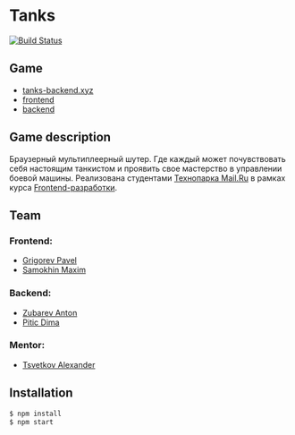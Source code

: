 # Tanks

[![Build Status](https://travis-ci.org/frontend-park-mail-ru/2017_2_crazy_coders.svg?branch=developer)](https://travis-ci.org/frontend-park-mail-ru/2017_2_crazy_coders)

## Game

* [tanks-backend.xyz](https://tanks-backend.xyz/) 
* [frontend](https://github.com/frontend-park-mail-ru/2017_2_crazy_coders)
* [backend](https://github.com/java-park-mail-ru/Something2.5D-09-2017)

## Game description

Браузерный мультиплеерный шутер. Где каждый может почувствовать себя настоящим танкистом и проявить свое мастерство в управлении боевой машины. 
Реализована студентами [Технопарка Mail.Ru](https://park.mail.ru) в рамках курса [Frontend-разработки](https://frontend-park-mailru.firebaseapp.com).

## Team

### Frontend:

 * [Grigorev Pavel](https://github.com/grigorevpv)
 * [Samokhin Maxim](https://github.com/MaxSamokhin)
 
### Backend:

 * [Zubarev Anton](https://github.com/ZubAnt)
 * [Pitic Dima](https://github.com/pitikdmitry)
 
### Mentor: 

 * [Tsvetkov Alexander](https://github.com/warprobot) 
 
## Installation

```sh
$ npm install 
$ npm start
```


